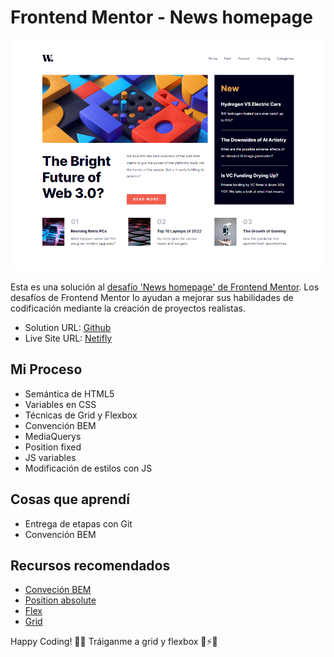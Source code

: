 # Frontend Mentor - News homepage

![Design preview for the News homepage coding challenge](./image/ss-ui.png)

Esta es una solución al [desafío 'News homepage' de Frontend Mentor](https://www.frontendmentor.io/challenges/news-homepage-H6SWTa1MFl/hub). Los desafíos de Frontend Mentor lo ayudan a mejorar sus habilidades de codificación mediante la creación de proyectos realistas.

- Solution URL: [Github](https://github.com/ayrtonbolwal/fm-news-homepage-main/tree/main)
- Live Site URL: [Netifly](https://ayrtonbolwal-news-homepage.netlify.app/)

## Mi Proceso

- Semántica de HTML5
- Variables en CSS
- Técnicas de Grid y Flexbox
- Convención BEM
- MediaQuerys
- Position fixed
- JS variables
- Modificación de estilos con JS

## Cosas que aprendí

- Entrega de etapas con Git
- Convención BEM

## Recursos recomendados

- [Conveción BEM](https://www.freecodecamp.org/espanol/news/convenciones-de-nomenclatura-de-css-que-te-ahorraran-horas-de-depuracion/)
- [Position absolute](https://developer.mozilla.org/en-US/docs/Web/CSS/position)
- [Flex](https://developer.mozilla.org/es/docs/Web/CSS/CSS_flexible_box_layout/Basic_concepts_of_flexbox)
- [Grid](https://developer.mozilla.org/es/docs/Web/CSS/grid)

Happy Coding! 👾🖖
Tráiganme a grid y flexbox 🔨⚡😎
